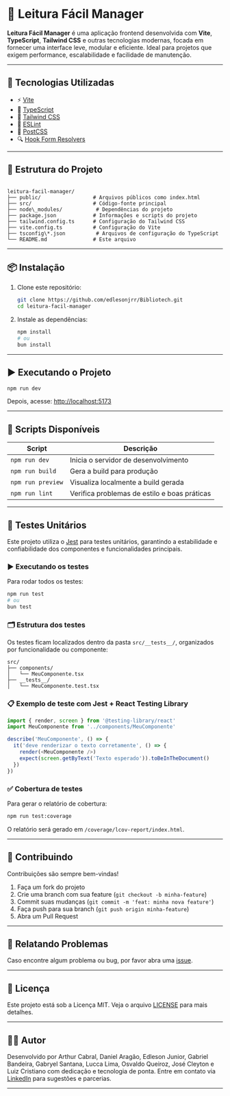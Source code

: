 # 📘 Leitura Fácil Manager


**Leitura Fácil Manager** é uma aplicação frontend desenvolvida com **Vite**, **TypeScript**, **Tailwind CSS** e outras tecnologias modernas, focada em fornecer uma interface leve, modular e eficiente. Ideal para projetos que exigem performance, escalabilidade e facilidade de manutenção.

---

## 🚀 Tecnologias Utilizadas

- ⚡ [Vite](https://vitejs.dev/)
- 🧠 [TypeScript](https://www.typescriptlang.org/)
- 🎨 [Tailwind CSS](https://tailwindcss.com/)
- 🧹 [ESLint](https://eslint.org/)
- 🔧 [PostCSS](https://postcss.org/)
- 🔍 [Hook Form Resolvers](https://react-hook-form.com/get-started#SchemaValidation)

---

## 📁 Estrutura do Projeto

```

leitura-facil-manager/
├── public/                 # Arquivos públicos como index.html
├── src/                    # Código-fonte principal
├── node\_modules/           # Dependências do projeto
├── package.json            # Informações e scripts do projeto
├── tailwind.config.ts      # Configuração do Tailwind CSS
├── vite.config.ts          # Configuração do Vite
├── tsconfig\*.json          # Arquivos de configuração do TypeScript
└── README.md               # Este arquivo

````

---

## 📦 Instalação

1. Clone este repositório:
   ```bash
   git clone https://github.com/edlesonjrr/Bibliotech.git
   cd leitura-facil-manager


2. Instale as dependências:

   ```bash
   npm install
   # ou
   bun install
   ```

---

## ▶️ Executando o Projeto

```bash
npm run dev
```

Depois, acesse: [http://localhost:5173](http://localhost:5173)

---

## 🔨 Scripts Disponíveis

| Script            | Descrição                                    |
| ----------------- | -------------------------------------------- |
| `npm run dev`     | Inicia o servidor de desenvolvimento         |
| `npm run build`   | Gera a build para produção                   |
| `npm run preview` | Visualiza localmente a build gerada          |
| `npm run lint`    | Verifica problemas de estilo e boas práticas |

---

## 🧪 Testes Unitários

Este projeto utiliza o [Jest](https://jestjs.io/) para testes unitários, garantindo a estabilidade e confiabilidade dos componentes e funcionalidades principais.

### ▶️ Executando os testes

Para rodar todos os testes:

```bash
npm run test
# ou
bun test
```
### 🗂 Estrutura dos testes

Os testes ficam localizados dentro da pasta `src/__tests__/`, organizados por funcionalidade ou componente:

```
src/
├── components/
│   └── MeuComponente.tsx
├── __tests__/
│   └── MeuComponente.test.tsx
```
### 📋 Exemplo de teste com Jest + React Testing Library

```ts
import { render, screen } from '@testing-library/react'
import MeuComponente from '../components/MeuComponente'

describe('MeuComponente', () => {
  it('deve renderizar o texto corretamente', () => {
    render(<MeuComponente />)
    expect(screen.getByText('Texto esperado')).toBeInTheDocument()
  })
})
```
### ✅ Cobertura de testes

Para gerar o relatório de cobertura:

```bash
npm run test:coverage
```

O relatório será gerado em `/coverage/lcov-report/index.html`.

---

## 🤝 Contribuindo

Contribuições são sempre bem-vindas!

1. Faça um fork do projeto
2. Crie uma branch com sua feature (`git checkout -b minha-feature`)
3. Commit suas mudanças (`git commit -m 'feat: minha nova feature'`)
4. Faça push para sua branch (`git push origin minha-feature`)
5. Abra um Pull Request

---

## 🐞 Relatando Problemas

Caso encontre algum problema ou bug, por favor abra uma [issue](https://github.com/edlesonjrr/Bibliotech/issues/new).

---

## 📄 Licença

Este projeto está sob a Licença MIT. Veja o arquivo [LICENSE](./LICENSE) para mais detalhes.

---

## 👨‍💻 Autor

Desenvolvido por Arthur Cabral, Daniel Aragão, Edleson Junior, Gabriel Bandeira, Gabryel Santana, Lucca Lima, Osvaldo Queiroz, José Cleyton e Luiz Cristiano com dedicação e tecnologia de ponta. Entre em contato via [LinkedIn](https://linkedin.com/in/seu-perfil) para sugestões e parcerias.

---
